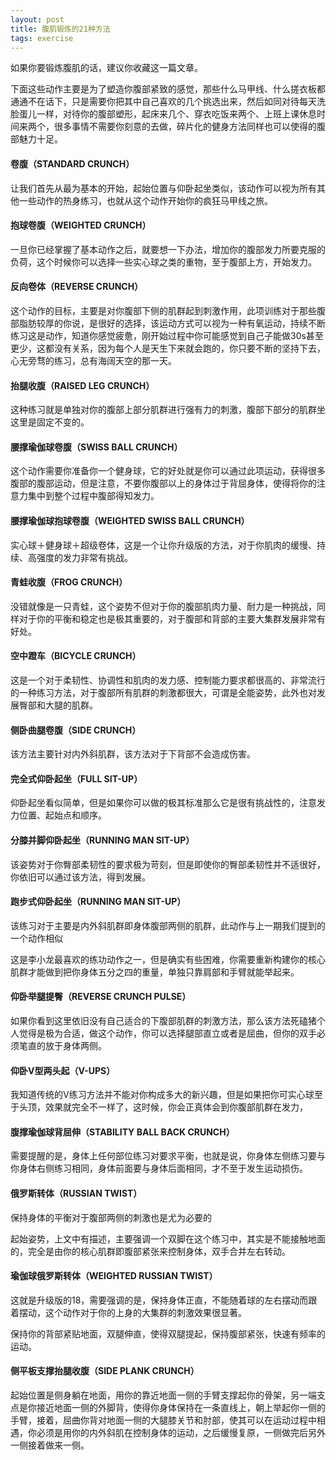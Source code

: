 ```yaml
---
layout: post
title: 腹肌锻炼的21种方法
tags: exercise
---
```

如果你要锻炼腹肌的话，建议你收藏这一篇文章。

下面这些动作主要是为了塑造你腹部紧致的感觉，那些什么马甲线、什么搓衣板都通通不在话下，只是需要你把其中自己喜欢的几个挑选出来，然后如同对待每天洗脸蛋儿一样，对待你的腹部塑形，起床来几个、穿衣吃饭来两个、上班上课休息时间来两个，很多事情不需要你刻意的去做，碎片化的健身方法同样也可以使得的腹部魅力十足。

#### 卷腹（STANDARD CRUNCH）

让我们首先从最为基本的开始，起始位置与仰卧起坐类似，该动作可以视为所有其他一些动作的热身练习，也就从这个动作开始你的疯狂马甲线之旅。

#### 抱球卷腹（WEIGHTED CRUNCH）

一旦你已经掌握了基本动作之后，就要想一下办法，增加你的腹部发力所要克服的负荷，这个时候你可以选择一些实心球之类的重物，至于腹部上方，开始发力。

#### 反向卷体（REVERSE CRUNCH）

这个动作的目标，主要是对你腹部下侧的肌群起到刺激作用，此项训练对于那些腹部脂肪较厚的你说，是很好的选择，该运动方式可以视为一种有氧运动，持续不断练习这是动作，知道你感觉疲惫，刚开始过程中你可能感觉到自己子能做30s甚至更少，这都没有关系，因为每个人是天生下来就会跑的，你只要不断的坚持下去，心无旁骛的练习，总有海阔天空的那一天。
<!--break-->

#### 抬腿收腹（RAISED LEG CRUNCH）

这种练习就是单独对你的腹部上部分肌群进行强有力的刺激，腹部下部分的肌群坐这里是固定不变的。

#### 腰撑瑜伽球卷腹（SWISS BALL CRUNCH）

这个动作需要你准备你一个健身球，它的好处就是你可以通过此项运动，获得很多腹部的腹部运动，但是注意，不要你腹部以上的身体过于背屈身体，使得将你的注意力集中到整个过程中腹部得知发力。

#### 腰撑瑜伽球抱球卷腹（WEIGHTED SWISS BALL CRUNCH）

实心球＋健身球＋超级卷体，这是一个让你升级版的方法，对于你肌肉的缓慢、持续、高强度的发力非常有挑战。

#### 青蛙收腹（FROG CRUNCH）

没错就像是一只青蛙，这个姿势不但对于你的腹部肌肉力量、耐力是一种挑战，同样对于你的平衡和稳定也是极其重要的，对于腹部和背部的主要大集群发展非常有好处。

#### 空中蹬车（BICYCLE CRUNCH）

这是一个对于柔韧性、协调性和肌肉的发力感、控制能力要求都很高的、非常流行的一种练习方法，对于腹部所有肌群的刺激都很大，可谓是全能姿势，此外也对发展臀部和大腿的肌群。

#### 侧卧曲腿卷腹（SIDE CRUNCH）

该方法主要针对内外斜肌群，该方法对于下背部不会造成伤害。

#### 完全式仰卧起坐（FULL SIT-UP）

仰卧起坐看似简单，但是如果你可以做的极其标准那么它是很有挑战性的，注意发力位置、起始点和顺序。

#### 分膝并脚仰卧起坐（RUNNING MAN SIT-UP）

该姿势对于你臀部柔韧性的要求极为苛刻，但是即使你的臀部柔韧性并不适很好，你依旧可以通过该方法，得到发展。

#### 跑步式仰卧起坐（RUNNING MAN SIT-UP）

该练习对于主要是内外斜肌群即身体腹部两侧的肌群，此动作与上一期我们提到的一个动作相似

这是李小龙最喜欢的练功动作之一，但是确实有些困难，你需要重新构建你的核心肌群才能做到把你身体五分之四的重量，单独只靠肩部和手臂就能举起来。

#### 仰卧举腿提臀（REVERSE CRUNCH PULSE）

如果你看到这里依旧没有自己适合的下腹部肌群的刺激方法，那么该方法死磕猪个人觉得是极为合适，做这个动作，你可以选择腿部直立或者是屈曲，但你的双手必须笔直的放于身体两侧。

#### 仰卧V型两头起（V-UPS）

我知道传统的V练习方法并不能对你构成多大的新兴趣，但是如果把你可实心球至于头顶，效果就完全不一样了，这时候，你会正真体会到你腹部肌群在发力，

#### 腹撑瑜伽球背屈伸（STABILITY BALL BACK CRUNCH）

需要提醒的是，身体上任何部位练习对要求平衡，也就是说，你身体左侧练习要与你身体右侧练习相同，身体前面要与身体后面相同，才不至于发生运动损伤。

#### 俄罗斯转体（RUSSIAN TWIST）

保持身体的平衡对于腹部两侧的刺激也是尤为必要的

起始姿势，上文中有描述，主要强调一个双脚在这个练习中，其实是不能接触地面的，完全是由你的核心肌群即腹部紧张来控制身体，双手合并左右转动。

#### 瑜伽球俄罗斯转体（WEIGHTED RUSSIAN TWIST）

这就是升级版的18，需要强调的是，保持身体正直，不能随着球的左右摆动而跟着摆动，这个动作对于你的上身的大集群的刺激效果很显著。

保持你的背部紧贴地面，双腿伸直，使得双腿提起，保持腹部紧张，快速有频率的运动。

#### 侧平板支撑抬腿收腹（SIDE PLANK CRUNCH）

起始位置是侧身躺在地面，用你的靠近地面一侧的手臂支撑起你的骨架，另一端支点是你接近地面一侧的外脚背，使得你身体保持在一条直线上，朝上举起你一侧的手臂，接着，屈曲你背对地面一侧的大腿膝关节和肘部，使其可以在运动过程中相遇，你必须是用你的内外斜肌在控制身体的运动，之后缓慢复原，一侧做完后另外一侧接着做来一侧。